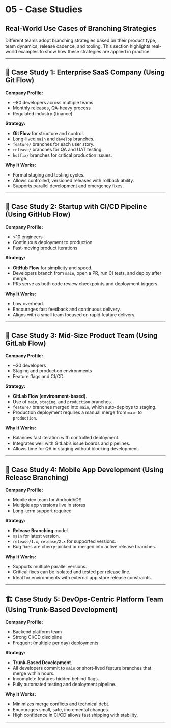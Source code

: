 ﻿# 05 - Case Studies

## Real-World Use Cases of Branching Strategies

Different teams adopt branching strategies based on their product type, team dynamics, release cadence, and tooling. This section highlights real-world examples to show how these strategies are applied in practice.

---

## 🏢 Case Study 1: Enterprise SaaS Company (Using Git Flow)

**Company Profile:**

* \~80 developers across multiple teams
* Monthly releases, QA-heavy process
* Regulated industry (finance)

**Strategy:**

* **Git Flow** for structure and control.
* Long-lived `main` and `develop` branches.
* `feature/` branches for each user story.
* `release/` branches for QA and UAT testing.
* `hotfix/` branches for critical production issues.

**Why It Works:**

* Formal staging and testing cycles.
* Allows controlled, versioned releases with rollback ability.
* Supports parallel development and emergency fixes.

---

## 🚀 Case Study 2: Startup with CI/CD Pipeline (Using GitHub Flow)

**Company Profile:**

* <10 engineers
* Continuous deployment to production
* Fast-moving product iterations

**Strategy:**

* **GitHub Flow** for simplicity and speed.
* Developers branch from `main`, open a PR, run CI tests, and deploy after merge.
* PRs serve as both code review checkpoints and deployment triggers.

**Why It Works:**

* Low overhead.
* Encourages fast feedback and continuous delivery.
* Aligns with a small team focused on rapid feature delivery.

---

## 🧪 Case Study 3: Mid-Size Product Team (Using GitLab Flow)

**Company Profile:**

* \~30 developers
* Staging and production environments
* Feature flags and CI/CD

**Strategy:**

* **GitLab Flow (environment-based)**.
* Use of `main`, `staging`, and `production` branches.
* `feature/` branches merged into `main`, which auto-deploys to staging.
* Production deployment requires a manual merge from `main` to `production`.

**Why It Works:**

* Balances fast iteration with controlled deployment.
* Integrates well with GitLab’s issue boards and pipelines.
* Allows time for QA in staging without blocking development.

---

## 📱 Case Study 4: Mobile App Development (Using Release Branching)

**Company Profile:**

* Mobile dev team for Android/iOS
* Multiple app versions live in stores
* Long-term support required

**Strategy:**

* **Release Branching** model.
* `main` for latest version.
* `release/1.x`, `release/2.x` for supported versions.
* Bug fixes are cherry-picked or merged into active release branches.

**Why It Works:**

* Supports multiple parallel versions.
* Critical fixes can be isolated and tested per release line.
* Ideal for environments with external app store release constraints.

---

## 🏗️ Case Study 5: DevOps-Centric Platform Team (Using Trunk-Based Development)

**Company Profile:**

* Backend platform team
* Strong CI/CD discipline
* Frequent (multiple per day) deployments

**Strategy:**

* **Trunk-Based Development**.
* All developers commit to `main` or short-lived feature branches that merge within hours.
* Incomplete features hidden behind flags.
* Fully automated testing and deployment pipeline.

**Why It Works:**

* Minimizes merge conflicts and technical debt.
* Encourages small, safe, incremental changes.
* High confidence in CI/CD allows fast shipping with stability.

---
